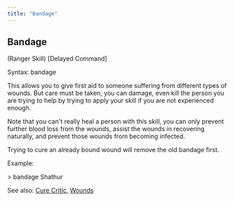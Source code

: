 ```yaml
---
title: "Bandage"
---
```


## Bandage

(Ranger Skill) \[Delayed Command\]

Syntax: bandage <victim>

This allows you to give first aid to someone suffering from different
types of wounds. But care must be taken, you can damage, even kill the
person you are trying to help by trying to apply your skill if you are
not experienced enough.

Note that you can't really heal a person with this skill, you can only
prevent further blood loss from the wounds, assist the wounds in
recovering naturally, and prevent those wounds from becoming infected.

Trying to cure an already bound wound will remove the old bandage first.

Example:

\> bandage Shathur

See also: [Cure Critic](Cure_Critic "wikilink"),
[Wounds](Wounds "wikilink")